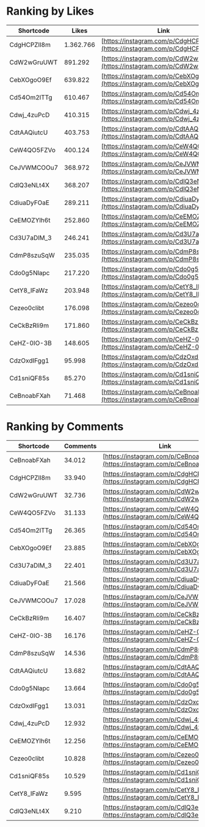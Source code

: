 # Ranking by Likes

| Shortcode   | Likes     | Link |
| ----        | ----      | ---- |
| CdgHCPZlI8m | 1.362.766 | [https://instagram.com/p/CdgHCPZlI8m](https://instagram.com/p/CdgHCPZlI8m) |
| CdW2wGruUWT | 891.292   | [https://instagram.com/p/CdW2wGruUWT](https://instagram.com/p/CdW2wGruUWT) |
| CebXOgoO9Ef | 639.822   | [https://instagram.com/p/CebXOgoO9Ef](https://instagram.com/p/CebXOgoO9Ef) |
| Cd54Om2lTTg | 610.467   | [https://instagram.com/p/Cd54Om2lTTg](https://instagram.com/p/Cd54Om2lTTg) |
| Cdwj_4zuPcD | 410.315   | [https://instagram.com/p/Cdwj_4zuPcD](https://instagram.com/p/Cdwj_4zuPcD) |
| CdtAAQiutcU | 403.753   | [https://instagram.com/p/CdtAAQiutcU](https://instagram.com/p/CdtAAQiutcU) |
| CeW4QO5FZVo | 400.124   | [https://instagram.com/p/CeW4QO5FZVo](https://instagram.com/p/CeW4QO5FZVo) |
| CeJVWMCOOu7 | 368.972   | [https://instagram.com/p/CeJVWMCOOu7](https://instagram.com/p/CeJVWMCOOu7) |
| CdlQ3eNLt4X | 368.207   | [https://instagram.com/p/CdlQ3eNLt4X](https://instagram.com/p/CdlQ3eNLt4X) |
| CdiuaDyFOaE | 289.211   | [https://instagram.com/p/CdiuaDyFOaE](https://instagram.com/p/CdiuaDyFOaE) |
| CeEMOZYlh6t | 252.860   | [https://instagram.com/p/CeEMOZYlh6t](https://instagram.com/p/CeEMOZYlh6t) |
| Cd3U7aDlM_3 | 246.241   | [https://instagram.com/p/Cd3U7aDlM_3](https://instagram.com/p/Cd3U7aDlM_3) |
| CdmP8szuSqW | 235.035   | [https://instagram.com/p/CdmP8szuSqW](https://instagram.com/p/CdmP8szuSqW) |
| Cdo0g5Nlapc | 217.220   | [https://instagram.com/p/Cdo0g5Nlapc](https://instagram.com/p/Cdo0g5Nlapc) |
| CetY8_IFaWz | 203.948   | [https://instagram.com/p/CetY8_IFaWz](https://instagram.com/p/CetY8_IFaWz) |
| Cezeo0clibt | 176.098   | [https://instagram.com/p/Cezeo0clibt](https://instagram.com/p/Cezeo0clibt) |
| CeCkBzRli9m | 171.860   | [https://instagram.com/p/CeCkBzRli9m](https://instagram.com/p/CeCkBzRli9m) |
| CeHZ-0IO-3B | 148.605   | [https://instagram.com/p/CeHZ-0IO-3B](https://instagram.com/p/CeHZ-0IO-3B) |
| CdzOxdIFgg1 | 95.998    | [https://instagram.com/p/CdzOxdIFgg1](https://instagram.com/p/CdzOxdIFgg1) |
| Cd1sniQF85s | 85.270    | [https://instagram.com/p/Cd1sniQF85s](https://instagram.com/p/Cd1sniQF85s) |
| CeBnoabFXah | 71.468    | [https://instagram.com/p/CeBnoabFXah](https://instagram.com/p/CeBnoabFXah) |


# Ranking by Comments

| Shortcode   | Comments | Link |
| ----        | ----     | ---- |
| CeBnoabFXah | 34.012   | [https://instagram.com/p/CeBnoabFXah](https://instagram.com/p/CeBnoabFXah) |
| CdgHCPZlI8m | 33.940   | [https://instagram.com/p/CdgHCPZlI8m](https://instagram.com/p/CdgHCPZlI8m) |
| CdW2wGruUWT | 32.736   | [https://instagram.com/p/CdW2wGruUWT](https://instagram.com/p/CdW2wGruUWT) |
| CeW4QO5FZVo | 31.133   | [https://instagram.com/p/CeW4QO5FZVo](https://instagram.com/p/CeW4QO5FZVo) |
| Cd54Om2lTTg | 26.365   | [https://instagram.com/p/Cd54Om2lTTg](https://instagram.com/p/Cd54Om2lTTg) |
| CebXOgoO9Ef | 23.885   | [https://instagram.com/p/CebXOgoO9Ef](https://instagram.com/p/CebXOgoO9Ef) |
| Cd3U7aDlM_3 | 22.401   | [https://instagram.com/p/Cd3U7aDlM_3](https://instagram.com/p/Cd3U7aDlM_3) |
| CdiuaDyFOaE | 21.566   | [https://instagram.com/p/CdiuaDyFOaE](https://instagram.com/p/CdiuaDyFOaE) |
| CeJVWMCOOu7 | 17.028   | [https://instagram.com/p/CeJVWMCOOu7](https://instagram.com/p/CeJVWMCOOu7) |
| CeCkBzRli9m | 16.407   | [https://instagram.com/p/CeCkBzRli9m](https://instagram.com/p/CeCkBzRli9m) |
| CeHZ-0IO-3B | 16.176   | [https://instagram.com/p/CeHZ-0IO-3B](https://instagram.com/p/CeHZ-0IO-3B) |
| CdmP8szuSqW | 14.536   | [https://instagram.com/p/CdmP8szuSqW](https://instagram.com/p/CdmP8szuSqW) |
| CdtAAQiutcU | 13.682   | [https://instagram.com/p/CdtAAQiutcU](https://instagram.com/p/CdtAAQiutcU) |
| Cdo0g5Nlapc | 13.664   | [https://instagram.com/p/Cdo0g5Nlapc](https://instagram.com/p/Cdo0g5Nlapc) |
| CdzOxdIFgg1 | 13.031   | [https://instagram.com/p/CdzOxdIFgg1](https://instagram.com/p/CdzOxdIFgg1) |
| Cdwj_4zuPcD | 12.932   | [https://instagram.com/p/Cdwj_4zuPcD](https://instagram.com/p/Cdwj_4zuPcD) |
| CeEMOZYlh6t | 12.256   | [https://instagram.com/p/CeEMOZYlh6t](https://instagram.com/p/CeEMOZYlh6t) |
| Cezeo0clibt | 10.828   | [https://instagram.com/p/Cezeo0clibt](https://instagram.com/p/Cezeo0clibt) |
| Cd1sniQF85s | 10.529   | [https://instagram.com/p/Cd1sniQF85s](https://instagram.com/p/Cd1sniQF85s) |
| CetY8_IFaWz | 9.595    | [https://instagram.com/p/CetY8_IFaWz](https://instagram.com/p/CetY8_IFaWz) |
| CdlQ3eNLt4X | 9.210    | [https://instagram.com/p/CdlQ3eNLt4X](https://instagram.com/p/CdlQ3eNLt4X) |
